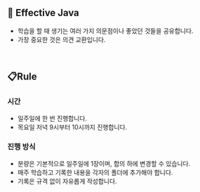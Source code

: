 ## 📖 Effective Java
+ 학습을 할 때 생기는 여러 가지 의문점이나 좋았던 것들을 공유합니다.
+ 가장 중요한 것은 의견 교환입니다.

<br>

## 📋Rule

### 시간

+ 일주일에 한 번 진행합니다.
+ 목요일 저녁 9시부터 10시까지 진행합니다.

### 진행 방식
+ 분량은 기본적으로 일주일에 1장이며, 합의 하에 변경할 수 있습니다.
+ 매주 학습하고 기록한 내용을 각자의 폴더에 추가해야 합니다.
+ 기록은 규격 없이 자유롭게 작성합니다.
